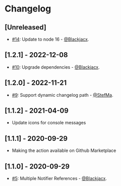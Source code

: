 # Changelog

## [Unreleased]
* [#14](https://github.com/Blackjacx/backlog-notifier/pull/14): Update to node 16 - [@Blackjacx](https://github.com/blackjacx).

## [1.2.1] - 2022-12-08
* [#10](https://github.com/Blackjacx/backlog-notifier/pull/10): Upgrade dependencies - [@Blackjacx](https://github.com/blackjacx).

## [1.2.0] - 2022-11-21
* [#9](https://github.com/Blackjacx/backlog-notifier/pull/9): Support dynamic changelog path - [@StefMa](https://github.com/StefMa).

## [1.1.2] - 2021-04-09
* Update icons for console messages

## [1.1.1] - 2020-09-29
* Making the action available on Github Marketplace

## [1.1.0] - 2020-09-29
* [#5](https://github.com/Blackjacx/backlog-notifier/pull/5): Multiple Notifier References - [@Blackjacx](https://github.com/blackjacx).